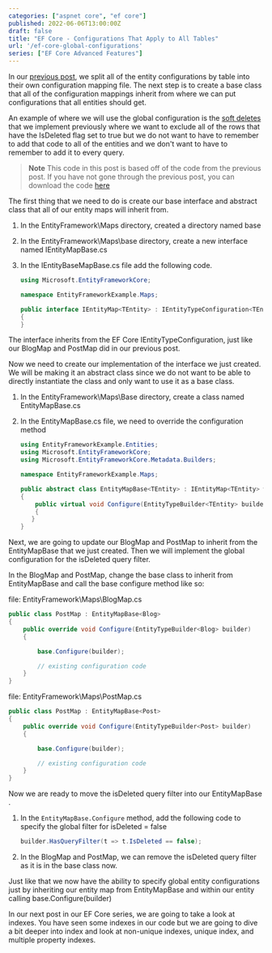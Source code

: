 ```yaml
---
categories: ["aspnet core", "ef core"]
published: 2022-06-06T13:00:00Z
draft: false
title: "EF Core - Configurations That Apply to All Tables"
url: '/ef-core-global-configurations'
series: ["EF Core Advanced Features"]
---
```


In our [previous post](/ef-core-split-model-config), we split all of the entity configurations by table into their own configuration mapping file. The next step is to create a base class that all of the configuration mappings inherit from where we can put configurations that all entities should get.

An example of where we will use the global configuration is the [soft deletes](/ef-core-soft-deletes) that we implement previously where we want to exclude all of the rows that have the IsDeleted flag set to true but we do not want to have to remember to add that code to all of the entities and we don't want to have to remember to add it to every query.

<!--more-->

> **Note** This code in this post is based off of the code from the previous post.  If you have not gone through the previous post, you can download the code [here](https://github.com/digitaldrummerj/efcore-examples/tree/feature/4-entity-config-by-table)

The first thing that we need to do is create our base interface and abstract class that all of our entity maps will inherit from.

1. In the EntityFramework\Maps directory, created a directory named base
1. In the EntityFramework\Maps\base directory, create a new interface named IEntityMapBase.cs
1. In the IEntityBaseMapBase.cs file add the following code.

    ```cs
    using Microsoft.EntityFrameworkCore;

    namespace EntityFrameworkExample.Maps;

    public interface IEntityMap<TEntity> : IEntityTypeConfiguration<TEntity> where TEntity : class
    {
    }
    ```

The interface inherits from the EF Core IEntityTypeConfiguration, just like our BlogMap and PostMap did in our previous post.

Now we need to create our implementation of the interface we just created.  We will be making it an abstract class since we do not want to be able to directly instantiate the class and only want to use it as a base class.

1. In the EntityFramework\Maps\Base directory, create a class named EntityMapBase.cs
1. In the EntityMapBase.cs file, we need to override the configuration method

    ```cs
    using EntityFrameworkExample.Entities;
    using Microsoft.EntityFrameworkCore;
    using Microsoft.EntityFrameworkCore.Metadata.Builders;

    namespace EntityFrameworkExample.Maps;

    public abstract class EntityMapBase<TEntity> : IEntityMap<TEntity> where TEntity : class, IEntityBase
    {
        public virtual void Configure(EntityTypeBuilder<TEntity> builder)
        {
       }
    }
    ```

Next, we are going to update our BlogMap and PostMap to inherit from the EntityMapBase that we just created.  Then we will implement the global configuration for the isDeleted query filter.

In the BlogMap and PostMap, change the base class to inherit from EntityMapBase and call the base configure method like so:

file: EntityFramework\Maps\BlogMap.cs

```cs
public class PostMap : EntityMapBase<Blog>
{
    public override void Configure(EntityTypeBuilder<Blog> builder)
    {

        base.Configure(builder);

        // existing configuration code
    }
}
```

file: EntityFramework\Maps\PostMap.cs

```cs
public class PostMap : EntityMapBase<Post>
{
    public override void Configure(EntityTypeBuilder<Post> builder)
    {

        base.Configure(builder);

        // existing configuration code
    }
}
```

Now we are ready to move the isDeleted query filter into our EntityMapBase .

1. In the `EntityMapBase.Configure` method, add the following code to specify the global filter for isDeleted = false

    ```cs
    builder.HasQueryFilter(t => t.IsDeleted == false);
    ```

1. In the BlogMap and PostMap, we can remove the isDeleted query filter as it is in the base class now.

Just like that we now have the ability to specify global entity configurations just by inheriting our entity map from EntityMapBase and within our entity calling base.Configure(builder)

In our next post in our EF Core series, we are going to take a look at indexes.  You have seen some indexes in our code but we are going to dive a bit deeper into index and look at non-unique indexes, unique index, and multiple property indexes.
